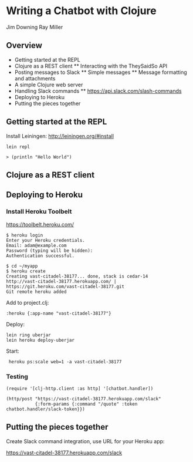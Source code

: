 # Writing a Chatbot with Clojure

Jim Downing
Ray Miller

## Overview

* Getting started at the REPL
* Clojure as a REST client
** Interacting with the TheySaidSo API
* Posting messages to Slack
** Simple messages
** Message formatting and attachments
* A simple Clojure web server
* Handling Slack commands
** https://api.slack.com/slash-commands
* Deploying to Heroku
* Putting the pieces together

## Getting started at the REPL

Install Leiningen: http://leiningen.org/#install

    lein repl

    > (println "Hello World")

## Clojure as a REST client

## Deploying to Heroku

### Install Heroku Toolbelt

https://toolbelt.heroku.com/

    $ heroku login
    Enter your Heroku credentials.
    Email: adam@example.com
    Password (typing will be hidden):
    Authentication successful.

    $ cd ~/myapp
    $ heroku create
    Creating vast-citadel-38177... done, stack is cedar-14
    http://vast-citadel-38177.herokuapp.com/ | https://git.heroku.com/vast-citadel-38177.git
    Git remote heroku added

Add to project.clj:

    :heroku {:app-name "vast-citadel-38177"}

Deploy:

    lein ring uberjar
    lein heroku deploy-uberjar

Start:

     heroku ps:scale web=1 -a vast-citadel-38177

### Testing

    (require '[clj-http.client :as http] '[chatbot.handler])

    (http/post "https://vast-citadel-38177.herokuapp.com/slack"
               {:form-params {:command "/quote" :token chatbot.handler/slack-token}})

## Putting the pieces together

Create Slack command integration, use URL for your Heroku app:

https://vast-citadel-38177.herokuapp.com/slack
